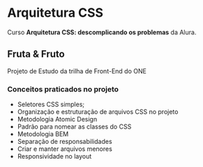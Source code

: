# Arquitetura CSS 
Curso **Arquitetura CSS: descomplicando os problemas** da Alura. 

## Fruta & Fruto

Projeto de Estudo da trilha de Front-End do ONE 

### Conceitos praticados no projeto

 - Seletores CSS simples;
 - Organização e estruturação de arquivos CSS no projeto
 - Metodologia Atomic Design
 - Padrão para nomear as classes do CSS
 - Metodologia BEM
 - Separação de responsabilidades
 - Criar e manter arquivos menores
 - Responsividade no layout
 